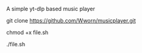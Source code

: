 A simple yt-dlp based music player

git clone https://github.com/Wworn/musicplayer.git

chmod +x file.sh

./file.sh
